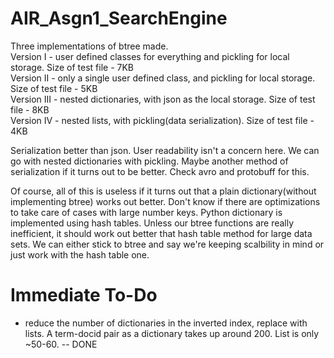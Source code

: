 # AIR_Asgn1_SearchEngine

Three implementations of btree made.  
Version I - user defined classes for everything and pickling for local storage. Size of test file - 7KB  
Version II - only a single user defined class, and pickling for local storage. Size of test file - 5KB  
Version III - nested dictionaries, with json as the local storage. Size of test file - 8KB  
Version IV - nested lists, with pickling(data serialization). Size of test file - 4KB

Serialization better than json. User readability isn't a concern here. We can go with nested dictionaries with pickling. Maybe another method of serialization if it turns out to be better.
Check avro and protobuff for this.  

Of course, all of this is useless if it turns out that a plain dictionary(without implementing btree) works out better. Don't know if there are optimizations to take care of cases with large number keys.
Python dictionary is implemented using hash tables. Unless our btree functions are really inefficient, it should work out better that hash table method for large data sets. We can either stick to btree and say we're keeping scalbility in mind or just work with the hash table one.


# Immediate To-Do
- reduce the number of dictionaries in the inverted index, replace with lists. A term-docid pair as a dictionary takes up around 200. List is only ~50-60. -- DONE
